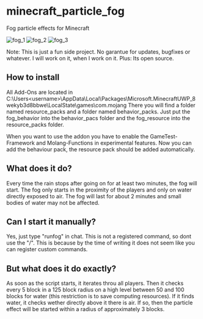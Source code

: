 # minecraft_particle_fog

Fog particle effects for Minecraft

![fog_1](https://user-images.githubusercontent.com/25495079/166561036-379c942b-c8a3-4240-b137-601161f963c9.PNG)
![fog_2](https://user-images.githubusercontent.com/25495079/166561039-f9dd3ba5-26b3-4507-b3e8-03025001cebc.PNG)
![fog_3](https://user-images.githubusercontent.com/25495079/166561041-82b5cf00-0d84-44ff-acba-c1b1f0cccd2b.PNG)

Note: This is just a fun side project. No garantue for updates, bugfixes or whatever. I will work on it, when I work on it. Plus: Its open source.

## How to install
All Add-Ons are located in C:\Users\<username>\AppData\Local\Packages\Microsoft.MinecraftUWP_8wekyb3d8bbwe\LocalState\games\com.mojang
There you will find a folder named resource_packs and a folder named behavior_packs.
Just put the fog_behavior into the behavior_pacs folder and the fog_resource into the resource_packs folder.

When you want to use the addon you have to enable the GameTest-Framework and Molang-Functions in experimental features.
Now you can add the behaviour pack, the resource pack should be added automatically.

## What does it do?
Every time the rain stops after going on for at least two minutes, the fog will start.
The fog only starts in the proximity of the players and only on water directly exposed to air.
The fog will last for about 2 minutes and small bodies of water may not be affected.

## Can I start it manually?
Yes, just type "runfog" in chat. 
This is not a registered command, so dont use the "/".
This is because by the time of writing it does not seem like you can register custom commands.

## But what does it do exactly?
As soon as the script starts, it iterates throu all players. 
Then it checks every 5 block in a 125 block radius on a high level between 50 and 100 blocks for water (this restriction is to save computing resources).
If it finds water, it checks wether directly above it there is air. 
If so, then the particle effect will be started within a radius of approximately 3 blocks.

